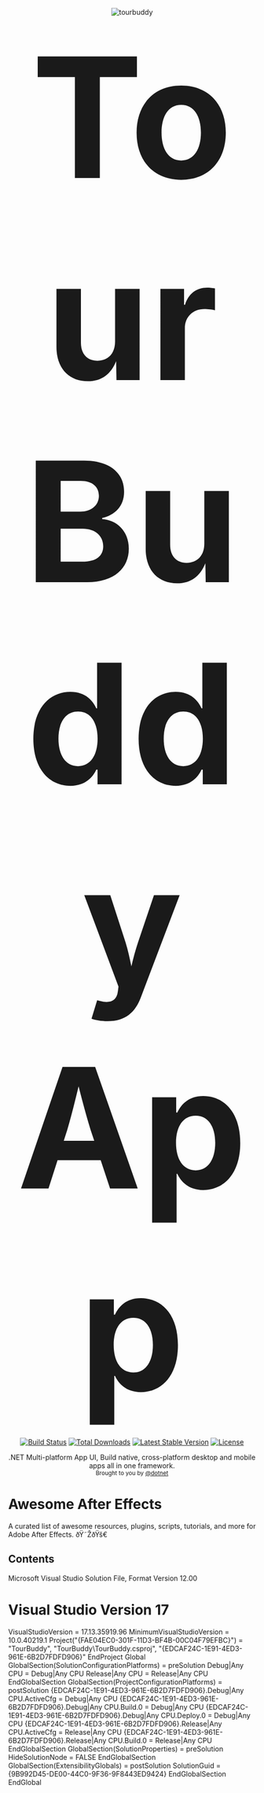 <p align="center">
  <img src="https://github.com/user-attachments/assets/5bb0478a-36d0-4a19-8b02-c3d714acd211" alt="tourbuddy" />
  <br />
 <span style="font-size: 340px; font-weight: bold;">Tour Buddy App</span>
</p>
<p align="center">
<a href="https://dotnet.microsoft.com/en-us/apps/maui"><img src="https://travis-ci.org/laravel/framework.svg" alt="Build Status"></a>
<a href="https://dotnet.microsoft.com/en-us/apps/maui"><img src="https://img.shields.io/packagist/dt/laravel/framework" alt="Total Downloads"></a>
<a href="https://dotnet.microsoft.com/en-us/apps/maui"><img src="https://img.shields.io/packagist/v/laravel/framework" alt="Latest Stable Version"></a>
<a href="https://dotnet.microsoft.com/en-us/apps/maui"><img src="https://img.shields.io/packagist/l/laravel/framework" alt="License"></a>
</p>

<div align="center">
 .NET Multi-platform App UI, Build native, cross-platform desktop and mobile apps all in one framework.
</div>

<div align="center">
  <sub>
    Brought to you by <a href="[https://github.com/inlife](https://learn.microsoft.com/en-us/dotnet/maui/what-is-maui?view=net-maui-9.0)">@dotnet</a>
  </sub>
</div>

# Awesome After Effects

A curated list of awesome resources, plugins, scripts, tutorials, and more for Adobe After Effects. ðŸ˜ŽðŸš€

## Contents

Microsoft Visual Studio Solution File, Format Version 12.00
# Visual Studio Version 17
VisualStudioVersion = 17.13.35919.96
MinimumVisualStudioVersion = 10.0.40219.1
Project("{FAE04EC0-301F-11D3-BF4B-00C04F79EFBC}") = "TourBuddy", "TourBuddy\TourBuddy.csproj", "{EDCAF24C-1E91-4ED3-961E-6B2D7FDFD906}"
EndProject
Global
	GlobalSection(SolutionConfigurationPlatforms) = preSolution
		Debug|Any CPU = Debug|Any CPU
		Release|Any CPU = Release|Any CPU
	EndGlobalSection
	GlobalSection(ProjectConfigurationPlatforms) = postSolution
		{EDCAF24C-1E91-4ED3-961E-6B2D7FDFD906}.Debug|Any CPU.ActiveCfg = Debug|Any CPU
		{EDCAF24C-1E91-4ED3-961E-6B2D7FDFD906}.Debug|Any CPU.Build.0 = Debug|Any CPU
		{EDCAF24C-1E91-4ED3-961E-6B2D7FDFD906}.Debug|Any CPU.Deploy.0 = Debug|Any CPU
		{EDCAF24C-1E91-4ED3-961E-6B2D7FDFD906}.Release|Any CPU.ActiveCfg = Release|Any CPU
		{EDCAF24C-1E91-4ED3-961E-6B2D7FDFD906}.Release|Any CPU.Build.0 = Release|Any CPU
	EndGlobalSection
	GlobalSection(SolutionProperties) = preSolution
		HideSolutionNode = FALSE
	EndGlobalSection
	GlobalSection(ExtensibilityGlobals) = postSolution
		SolutionGuid = {9B992D45-DE00-44C0-9F36-9F8443ED9424}
	EndGlobalSection
EndGlobal

